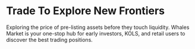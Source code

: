 # Trade To Explore New Frontiers

Exploring the price of pre-listing assets before they touch liquidity. Whales Market is your one-stop hub for early investors, KOLS, and retail users to discover the best trading positions.
